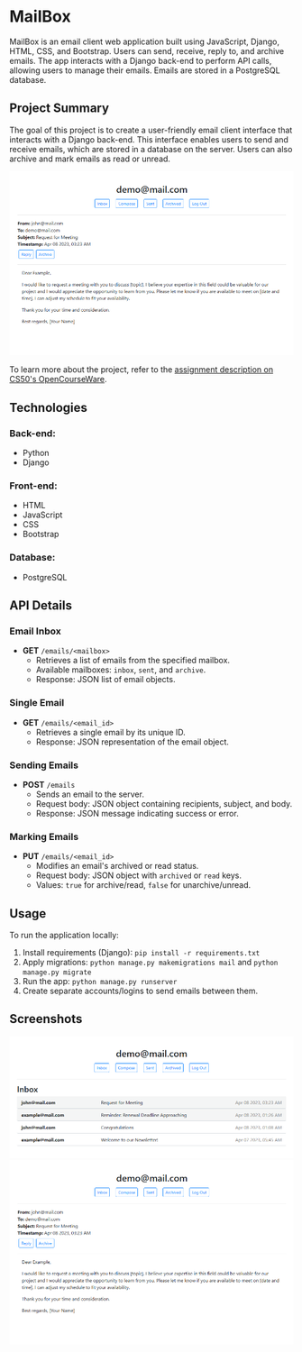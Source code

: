 # MailBox

MailBox is an email client web application built using JavaScript, Django, HTML, CSS, and Bootstrap. Users can send, receive, reply to, and archive emails. The app interacts with a Django back-end to perform API calls, allowing users to manage their emails. Emails are stored in a PostgreSQL database.

## Project Summary

The goal of this project is to create a user-friendly email client interface that interacts with a Django back-end. This interface enables users to send and receive emails, which are stored in a database on the server. Users can also archive and mark emails as read or unread.

![Screenshot](readme_img/mailbox.png)

To learn more about the project, refer to the [assignment description on CS50's OpenCourseWare](https://cs50.harvard.edu/web/2020/projects/3/mail/).

## Technologies

### Back-end:
- Python
- Django

### Front-end:
- HTML
- JavaScript
- CSS
- Bootstrap

### Database:
- PostgreSQL

## API Details

### Email Inbox

- **GET** `/emails/<mailbox>`
  - Retrieves a list of emails from the specified mailbox.
  - Available mailboxes: `inbox`, `sent`, and `archive`.
  - Response: JSON list of email objects.

### Single Email

- **GET** `/emails/<email_id>`
  - Retrieves a single email by its unique ID.
  - Response: JSON representation of the email object.

### Sending Emails

- **POST** `/emails`
  - Sends an email to the server.
  - Request body: JSON object containing recipients, subject, and body.
  - Response: JSON message indicating success or error.

### Marking Emails

- **PUT** `/emails/<email_id>`
  - Modifies an email's archived or read status.
  - Request body: JSON object with `archived` or `read` keys.
  - Values: `true` for archive/read, `false` for unarchive/unread.

## Usage

To run the application locally:

1. Install requirements (Django): `pip install -r requirements.txt`
2. Apply migrations: `python manage.py makemigrations mail` and `python manage.py migrate`
3. Run the app: `python manage.py runserver`
4. Create separate accounts/logins to send emails between them.

## Screenshots

![Inbox Screenshot](readme_img/mail-inbox.png)
![Mailbox Screenshot](readme_img/mailbox.png)
